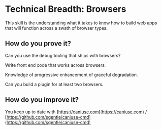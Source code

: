 # Technical Breadth: Browsers

This skill is the understanding what it takes to know how to build web apps that will function across a swath of browser types.  

## How do you prove it?

Can you use the debug tooling that ships with browsers?

Write front end code that works across browsers.  

Knowledge of progressive enhancement of graceful degradation.

Can you build a plugin for at least two browsers.

## How do you improve it?

You keep up to date with [https://caniuse.com](https://caniuse.com)  / [https://github.com/sgentle/caniuse-cmd](https://github.com/sgentle/caniuse-cmd)

